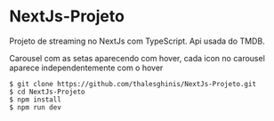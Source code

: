 # NextJs-Projeto

Projeto de streaming no NextJs com TypeScript. Api usada do TMDB.

Carousel com as setas aparecendo com hover, cada icon no carousel aparece independentemente com o hover

```
$ git clone https://github.com/thalesghinis/NextJs-Projeto.git 
$ cd NextJs-Projeto 
$ npm install 
$ npm run dev 
```

